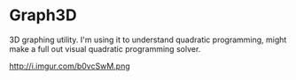 Graph3D
=======

3D graphing utility. I'm using it to understand quadratic programming, might make a full out visual quadratic programming solver.

http://i.imgur.com/b0vcSwM.png

